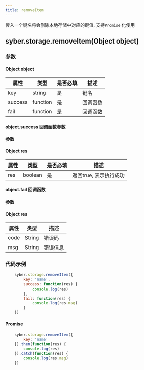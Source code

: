 ```yaml
---
title: removeItem
---
```


传入一个键名将会删除本地存储中对应的键值, 支持`Promise` 化使用

## syber.storage.removeItem(Object object)
### 参数
#### Object object
| 属性     | 类型    | 是否必填 | 描述                         |
| ---------- | ------- | -------- | ---------------------------- |
| key | string | 是       | 键名 |
| success | function | 是       | 回调函数      |
| fail   | function | 是       | 回调函数      |

#### object.success 回调函数参数
#### 参数
#### Object res
| 属性     | 类型    | 是否必填 | 描述                     |
| ---------- | ------- | -------- | ---------------------- |
| res | boolean  | 是     | 返回true, 表示执行成功  |

#### object.fail 回调函数
#### 参数
#### Object res
| 属性 | 类型  | 描述 |
| -- | -- | -- |
| code | String | 错误码 |
| msg | String  | 错误信息 |


### 代码示例
``` javascript
    syber.storage.removeItem({
        key: 'name',
        success: function(res) {
            console.log(res)
        },
        fail: function(res) {
            console.log(res.msg)
        }
    })
```

#### Promise
``` javascript
    syber.storage.removeItem({
        key: 'name'
    }).then(function(res) {
        console.log(res)
    }).catch(function(res) {
        console.log(res.msg)
    })
```